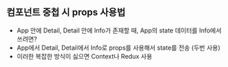 ## 컴포넌트 중첩 시 props 사용법
- App 안에 Detail, Detail 안에 Info가 존재할 때, App의 state 데이터를 Info에서 쓰려면?
- App에서 Detail, Detail에서 Info로 props를 사용해서 state를 전송 (두번 사용)
- 이러한 복잡한 방식이 싫으면 Context나 Redux 사용
